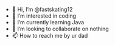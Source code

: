 - 👋 Hi, I’m @fastskating12
- 👀 I’m interested in coding
- 🌱 I’m currently learning Java
- 💞️ I’m looking to collaborate on nothing
- 📫 How to reach me by ur dad

<!---
fastskating12/fastskating12 is a ✨ special ✨ repository because its `README.md` (this file) appears on your GitHub profile.
You can click the Preview link to take a look at your changes.
--->
